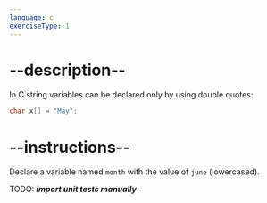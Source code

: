 ```yaml
---
language: c
exerciseType: 1
---
```


# --description--

In C string variables can be declared only by using double quotes:
```c
char x[] = "May";
```

# --instructions--

Declare a variable named `month` with the value of `june` (lowercased).

TODO: ___import unit tests manually___
